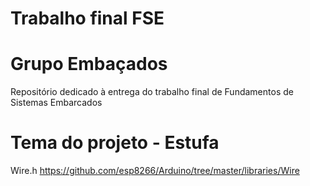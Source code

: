 # Trabalho final FSE

# Grupo Embaçados

Repositório dedicado à entrega do trabalho final de Fundamentos de Sistemas Embarcados

# Tema do projeto - Estufa

Wire.h
https://github.com/esp8266/Arduino/tree/master/libraries/Wire
